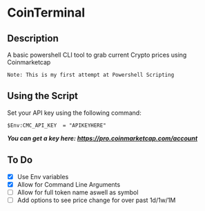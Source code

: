 # CoinTerminal

## Description
A basic powershell CLI tool to grab current Crypto prices using Coinmarketcap

`Note: This is my first attempt at Powershell Scripting`


## Using the Script
Set your API key using the following command:

```
$Env:CMC_API_KEY  = "APIKEYHERE"
```

_****You can get a key here: https://pro.coinmarketcap.com/account****_ 

## To Do
- [X] Use Env variables
- [X] Allow for Command Line Arguments
- [ ] Allow for full token name aswell as symbol
- [ ] Add options to see price change for over past 1d/1w/1M